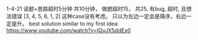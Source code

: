 1-4-21 读题+思路超时5分钟 共10分钟， 做题超时15， 共25, 有bug, 超时, 且想法错误
[3, 4, 5, 6, 1, 2] 这种case没有考虑。 只以为左边一定会是降序，右边一定是升。
best solution similar to my first idea: https://www.youtube.com/watch?v=IQyJX5ddEx0

